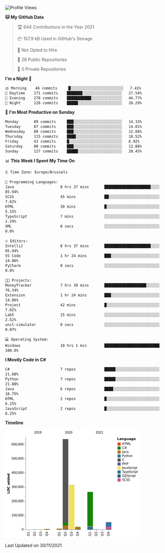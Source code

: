 <!--START_SECTION:waka-->
![Profile Views](http://img.shields.io/badge/Profile%20Views-56-blue)

**🐱 My GitHub Data** 

> 🏆 644 Contributions in the Year 2021
 > 
> 📦 157.9 kB Used in GitHub's Storage 
 > 
> 🚫 Not Opted to Hire
 > 
> 📜 28 Public Repositories 
 > 
> 🔑 0 Private Repositories  
 > 
**I'm a Night 🦉** 

```text
🌞 Morning    46 commits     █░░░░░░░░░░░░░░░░░░░░░░░░   7.41% 
🌆 Daytime    171 commits    ███████░░░░░░░░░░░░░░░░░░   27.54% 
🌃 Evening    278 commits    ███████████░░░░░░░░░░░░░░   44.77% 
🌙 Night      126 commits    █████░░░░░░░░░░░░░░░░░░░░   20.29%

```
📅 **I'm Most Productive on Sunday** 

```text
Monday       89 commits     ███░░░░░░░░░░░░░░░░░░░░░░   14.33% 
Tuesday      87 commits     ███░░░░░░░░░░░░░░░░░░░░░░   14.01% 
Wednesday    80 commits     ███░░░░░░░░░░░░░░░░░░░░░░   12.88% 
Thursday     115 commits    ████░░░░░░░░░░░░░░░░░░░░░   18.52% 
Friday       43 commits     █░░░░░░░░░░░░░░░░░░░░░░░░   6.92% 
Saturday     80 commits     ███░░░░░░░░░░░░░░░░░░░░░░   12.88% 
Sunday       127 commits    █████░░░░░░░░░░░░░░░░░░░░   20.45%

```


📊 **This Week I Spent My Time On** 

```text
⌚︎ Time Zone: Europe/Brussels

💬 Programming Languages: 
Java                     8 hrs 37 mins       █████████████████████░░░░   85.94% 
SCSS                     45 mins             ██░░░░░░░░░░░░░░░░░░░░░░░   7.62% 
HTML                     30 mins             █░░░░░░░░░░░░░░░░░░░░░░░░   5.15% 
TypeScript               7 mins              ░░░░░░░░░░░░░░░░░░░░░░░░░   1.29% 
XML                      0 secs              ░░░░░░░░░░░░░░░░░░░░░░░░░   0.0%

🔥 Editors: 
IntelliJ                 8 hrs 37 mins       █████████████████████░░░░   85.94% 
VS Code                  1 hr 24 mins        ███░░░░░░░░░░░░░░░░░░░░░░   14.06% 
PyCharm                  0 secs              ░░░░░░░░░░░░░░░░░░░░░░░░░   0.0%

🐱‍💻 Projects: 
MoneyTracker             7 hrs 39 mins       ███████████████████░░░░░░   76.34% 
Extension                1 hr 24 mins        ███░░░░░░░░░░░░░░░░░░░░░░   14.06% 
Project                  42 mins             █░░░░░░░░░░░░░░░░░░░░░░░░   7.02% 
Lab5                     15 mins             ░░░░░░░░░░░░░░░░░░░░░░░░░   2.52% 
unit-simulator           0 secs              ░░░░░░░░░░░░░░░░░░░░░░░░░   0.07%

💻 Operating System: 
Windows                  10 hrs 1 min        █████████████████████████   100.0%

```

**I Mostly Code in C#** 

```text
C#                       7 repos             █████░░░░░░░░░░░░░░░░░░░░   21.88% 
Python                   7 repos             █████░░░░░░░░░░░░░░░░░░░░   21.88% 
Java                     6 repos             ████░░░░░░░░░░░░░░░░░░░░░   18.75% 
HTML                     2 repos             █░░░░░░░░░░░░░░░░░░░░░░░░   6.25% 
JavaScript               2 repos             █░░░░░░░░░░░░░░░░░░░░░░░░   6.25%

```


**Timeline**

![Chart not found](https://raw.githubusercontent.com/Arafa42/Arafa42/main/charts/bar_graph.png) 


 Last Updated on 30/11/2021
<!--END_SECTION:waka-->


<!-- 
[![Hits](https://hits.seeyoufarm.com/api/count/incr/badge.svg?url=https%3A%2F%2Fgithub.com%2FArafa42&count_bg=%23455AF3&title_bg=%23262D3B&icon=github.svg&icon_color=%23588EF7&title=visitors&edge_flat=false)](https://hits.seeyoufarm.com)
 -->
